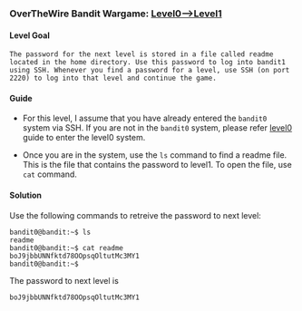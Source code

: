 ### OverTheWire Bandit Wargame: [Level0-->Level1](https://overthewire.org/wargames/bandit/bandit1.html)

#### Level Goal

`The password for the next level is stored in a file called readme located in the home directory. Use this password to log into bandit1 using SSH. Whenever you find a password for a level, use SSH (on port 2220) to log into that level and continue the game.`

#### Guide

* For this level, I assume that you have already entered the `bandit0` system via SSH. If you are not in the `bandit0` system, please refer [level0](https://github.com/jugnumisal/Overthewire-Bandit-Wargame-Solution/blob/master/Level0.md) guide to enter the level0 system.

* Once you are in the system, use the `ls` command to find a readme file. This is the file that contains the password to level1. To open the file, use `cat` command.

#### Solution

Use the following commands to retreive the password to next level:

```shell
bandit0@bandit:~$ ls
readme
bandit0@bandit:~$ cat readme 
boJ9jbbUNNfktd78OOpsqOltutMc3MY1
bandit0@bandit:~$ 
```

The password to next level is
```shell
boJ9jbbUNNfktd78OOpsqOltutMc3MY1
```